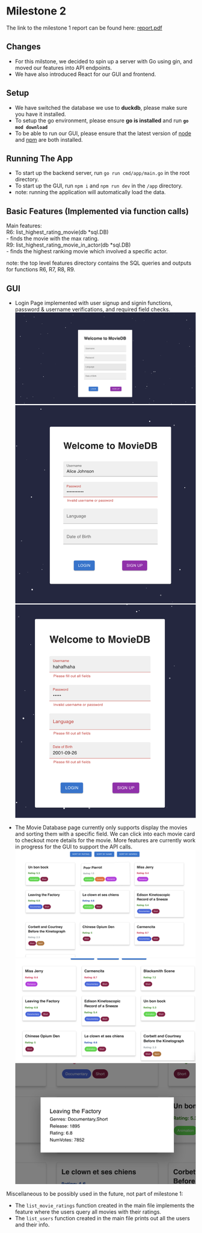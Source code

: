 # Milestone 2

The link to the milestone 1 report can be found here: [report.pdf](https://docs.google.com/document/d/1e3PryBrJ6RT2bxPib76dL9ANRlInVWm12EVRgzta7_g/edit?usp=sharing)

## Changes

- For this milstone, we decided to spin up a server with Go using gin, and moved our features into API endpoints.
- We have also introduced React for our GUI and frontend.

## Setup

- We have switched the database we use to **duckdb**, please make sure you have it installed.
- To setup the go environment, please ensure **go is installed** and run **`go mod download`**
- To be able to run our GUI, please ensure that the latest version of [node](https://nodejs.org/en/download) and [npm](https://docs.npmjs.com/downloading-and-installing-node-js-and-npm) are both installed.

## Running The App

- To start up the backend server, run `go run cmd/app/main.go` in the root directory.
- To start up the GUI, run `npm i` and `npm run dev` in the `/app` directory.
- note: running the application will automatically load the data.  

## Basic Features (Implemented via function calls)

Main features:  
R6: list_highest_rating_movie(db *sql.DB)  
    - finds the movie with the max rating.  
R9: list_highest_rating_movie_in_actor(db *sql.DB)  
    - finds the highest ranking movie which involved a specific actor.

note: the top level features directory contains the SQL queries and outputs for functions R6, R7, R8, R9.

## GUI

- Login Page implemented with user signup and signin functions, password & username verifications, and required field checks.
![demo-1](./assets/login-1.png)
![demo-2](./assets/login-2.png)
![demo-3](./assets/login-3.png)

- The Movie Database page currently only supports display the movies and sorting them with a specific field. We can click into each movie card to checkout more details for the movie. More features are currently work in progress for the GUI to support the API calls.
![demo-4](./assets/movie-1.png)
![demo-5](./assets/movie-2.png)
![demo-6](./assets/movie-3.png)

Miscellaneous to be possibly used in the future, not part of milestone 1:
- The `list_movie_ratings` function created in the main file implements the feature where the users query all movies with their ratings.
- The `list_users` function created in the main file prints out all the users and their info.
